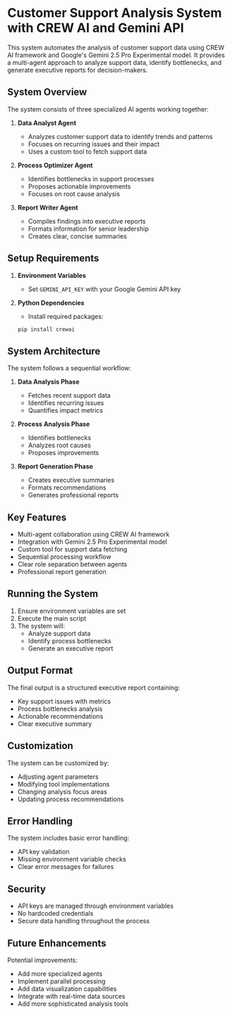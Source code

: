 # Customer Support Analysis System with CREW AI and Gemini API

This system automates the analysis of customer support data using CREW AI framework and Google's Gemini 2.5 Pro Experimental model. It provides a multi-agent approach to analyze support data, identify bottlenecks, and generate executive reports for decision-makers.

## System Overview

The system consists of three specialized AI agents working together:

1. **Data Analyst Agent**
   - Analyzes customer support data to identify trends and patterns
   - Focuses on recurring issues and their impact
   - Uses a custom tool to fetch support data

2. **Process Optimizer Agent**
   - Identifies bottlenecks in support processes
   - Proposes actionable improvements
   - Focuses on root cause analysis

3. **Report Writer Agent**
   - Compiles findings into executive reports
   - Formats information for senior leadership
   - Creates clear, concise summaries

## Setup Requirements

1. **Environment Variables**
   - Set `GEMINI_API_KEY` with your Google Gemini API key

2. **Python Dependencies**
   - Install required packages:
   ```bash
   pip install crewai
   ```

## System Architecture

The system follows a sequential workflow:

1. **Data Analysis Phase**
   - Fetches recent support data
   - Identifies recurring issues
   - Quantifies impact metrics

2. **Process Analysis Phase**
   - Identifies bottlenecks
   - Analyzes root causes
   - Proposes improvements

3. **Report Generation Phase**
   - Creates executive summaries
   - Formats recommendations
   - Generates professional reports

## Key Features

- Multi-agent collaboration using CREW AI framework
- Integration with Gemini 2.5 Pro Experimental model
- Custom tool for support data fetching
- Sequential processing workflow
- Clear role separation between agents
- Professional report generation

## Running the System

1. Ensure environment variables are set
2. Execute the main script
3. The system will:
   - Analyze support data
   - Identify process bottlenecks
   - Generate an executive report

## Output Format

The final output is a structured executive report containing:
- Key support issues with metrics
- Process bottlenecks analysis
- Actionable recommendations
- Clear executive summary

## Customization

The system can be customized by:
- Adjusting agent parameters
- Modifying tool implementations
- Changing analysis focus areas
- Updating process recommendations

## Error Handling

The system includes basic error handling:
- API key validation
- Missing environment variable checks
- Clear error messages for failures

## Security

- API keys are managed through environment variables
- No hardcoded credentials
- Secure data handling throughout the process

## Future Enhancements

Potential improvements:
- Add more specialized agents
- Implement parallel processing
- Add data visualization capabilities
- Integrate with real-time data sources
- Add more sophisticated analysis tools
